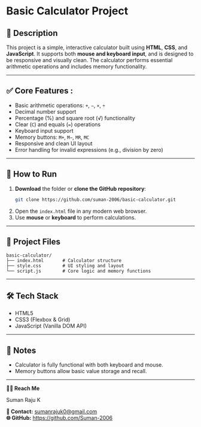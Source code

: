 # Basic Calculator Project

## 🔧 Description
This project is a simple, interactive calculator built using **HTML**, **CSS**, and **JavaScript**. It supports both **mouse and keyboard input**, and is designed to be responsive and visually clean. The calculator performs essential arithmetic operations and includes memory functionality.

---

## ✅ Core Features :
- Basic arithmetic operations: `+`, `−`, `×`, `÷`
- Decimal number support
- Percentage (%) and square root (√) functionality
- Clear (`C`) and equals (`=`) operations
- Keyboard input support
- Memory buttons: `M+`, `M−`, `MR`, `MC`
- Responsive and clean UI layout
- Error handling for invalid expressions (e.g., division by zero)

---

## 🚀 How to Run
1. **Download** the folder or **clone the GitHub repository**:
   ```bash
   git clone https://github.com/suman-2006/basic-calculator.git
   ```
2. Open the `index.html` file in any modern web browser.
3. Use **mouse** or **keyboard** to perform calculations.

---

## 📂 Project Files

```
basic-calculator/
├── index.html       # Calculator structure
├── style.css        # UI styling and layout
└── script.js        # Core logic and memory functions
```

---

## 🛠️ Tech Stack
- HTML5
- CSS3 (Flexbox & Grid)
- JavaScript (Vanilla DOM API)

---

## 📌 Notes
- Calculator is fully functional with both keyboard and mouse.
- Memory buttons allow basic value storage and recall.

---

**👨‍💻 Reach Me**

Suman Raju K  

**📧 Contact:** sumanrajuk0@gmail.com  
**🌐 GitHub:** https://github.com/Suman-2006
